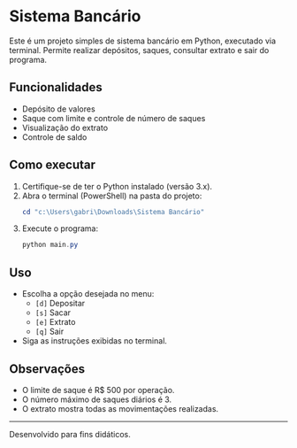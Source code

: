 # Sistema Bancário

Este é um projeto simples de sistema bancário em Python, executado via terminal. Permite realizar depósitos, saques, consultar extrato e sair do programa.

## Funcionalidades
- Depósito de valores
- Saque com limite e controle de número de saques
- Visualização do extrato
- Controle de saldo

## Como executar
1. Certifique-se de ter o Python instalado (versão 3.x).
2. Abra o terminal (PowerShell) na pasta do projeto:
   ```powershell
   cd "c:\Users\gabri\Downloads\Sistema Bancário"
   ```
3. Execute o programa:
   ```powershell
   python main.py
   ```

## Uso
- Escolha a opção desejada no menu:
  - `[d]` Depositar
  - `[s]` Sacar
  - `[e]` Extrato
  - `[q]` Sair
- Siga as instruções exibidas no terminal.

## Observações
- O limite de saque é R$ 500 por operação.
- O número máximo de saques diários é 3.
- O extrato mostra todas as movimentações realizadas.

---

Desenvolvido para fins didáticos.
